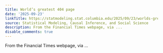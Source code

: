 ```yaml
---
title: World’s greatest 404 page
date: '2025-09-23'
linkTitle: https://statmodeling.stat.columbia.edu/2025/09/23/worlds-greatest-404-page/
source: Statistical Modeling, Causal Inference, and Social Science
description: From the Financial Times webpage, via ...
disable_comments: true
---
```

From the Financial Times webpage, via ...